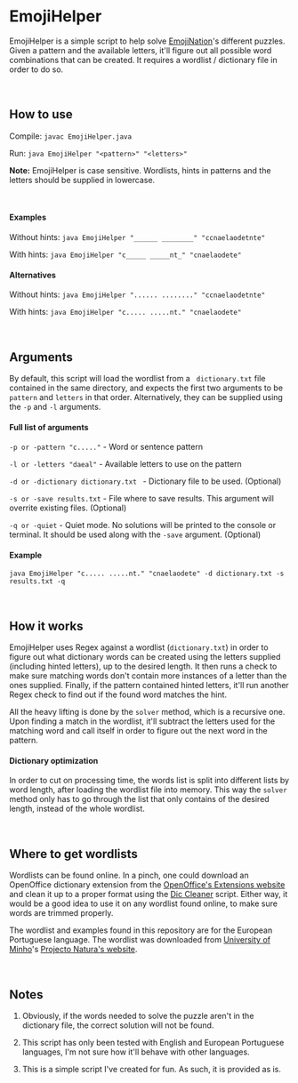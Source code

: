 EmojiHelper
=============

EmojiHelper is a simple script to help solve [EmojiNation](https://play.google.com/store/apps/details?id=com.digitalclick.emojination&hl=en)'s different puzzles. Given a pattern and the available letters, it'll figure out all possible word combinations that can be created. It requires a wordlist / dictionary file in order to do so.

&nbsp;

How to use
-------------

Compile: ````javac EmojiHelper.java````

Run: ````java EmojiHelper "<pattern>" "<letters>"````

**Note:** EmojiHelper is case sensitive. Wordlists, hints in patterns and the letters should be supplied in lowercase.

&nbsp;

#### Examples

Without hints: ````java EmojiHelper "______ ________" "ccnaelaodetnte"````

With hints: ````java EmojiHelper "c_____ _____nt_" "cnaelaodete"````

#### Alternatives

Without hints: ````java EmojiHelper "...... ........" "ccnaelaodetnte"````

With hints: ````java EmojiHelper "c..... .....nt." "cnaelaodete"````

&nbsp;

Arguments
-------------

By default, this script will load the wordlist from a ````
dictionary.txt```` file contained in the same directory, and expects the first two arguments to be ````pattern```` and ````letters```` in that order. Alternatively, they can be supplied using the ````-p```` and ````-l```` arguments.

#### Full list of arguments

````-p or -pattern "c....."```` - Word or sentence pattern

````-l or -letters "daeal"```` - Available letters to use on the pattern

````-d or -dictionary dictionary.txt ```` - Dictionary file to be used. (Optional) 

````-s or -save results.txt```` - File where to save results. This argument will overrite existing files. (Optional)

````-q or -quiet```` - Quiet mode. No solutions will be printed to the console or terminal. It should be used along with the ````-save```` argument. (Optional)


#### Example

````java EmojiHelper "c..... .....nt." "cnaelaodete" -d dictionary.txt -s results.txt -q````

&nbsp;

How it works
-------------
EmojiHelper uses Regex against a wordlist (````dictionary.txt````) in order to figure out what dictionary words can be created using the letters supplied (including hinted letters), up to the desired length. It then runs a check to make sure matching words don't contain more instances of a letter than the ones supplied. Finally, if the pattern contained hinted letters, it'll run another Regex check to find out if the found word matches the hint.

All the heavy lifting is done by the ````solver```` method, which is a recursive one. Upon finding a match in the wordlist, it'll subtract the letters used for the matching word and call itself in order to figure out the next word in the pattern. 

#### Dictionary optimization
In order to cut on processing time, the words list is split into different lists by word length, after loading the wordlist file into memory. This way the ````solver```` method only has to go through the list that only contains of the desired length, instead of the whole wordlist.

&nbsp;

Where to get wordlists
-------------
Wordlists can be found online. In a pinch, one could download an OpenOffice dictionary extension from the [OpenOffice's Extensions website](http://extensions.openoffice.org/) and clean it up to a proper format using the [Dic Cleaner](https://github.com/SARodrigues/DicCleaner/) script. Either way, it would be a good idea to use it on any wordlist found online, to make sure words are trimmed properly. 

The wordlist and examples found in this repository are for the European Portuguese language. The wordlist was downloaded from [University of Minho](http://www.uminho.pt/en)'s [Projecto Natura's website](http://natura.di.uminho.pt/). 

&nbsp;

Notes
-------------
1. Obviously, if the words needed to solve the puzzle aren't in the dictionary file, the correct solution will not be found. 

2. This script has only been tested with English and European Portuguese languages, I'm not sure how it'll behave with other languages. 

3. This is a simple script I've created for fun. As such, it is provided as is. 

